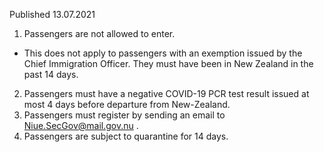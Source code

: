 Published 13.07.2021
1. Passengers are not allowed to enter.
- This does not apply to passengers with an exemption issued by the Chief Immigration Officer. They must have been in New Zealand in the past 14 days.
2. Passengers must have a negative COVID-19 PCR test result issued at most 4 days before departure from New-Zealand.
3. Passengers must register by sending an email to <a href="mailto:Niue.SecGov@mail.gov.nu">Niue.SecGov@mail.gov.nu</a> .
4. Passengers are subject to quarantine for 14 days.

